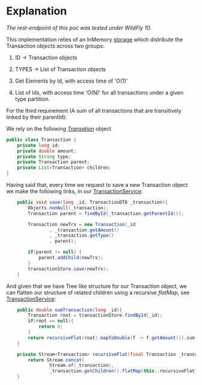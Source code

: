 # Explanation
*The rest-endpoint of this poc was tested under WildFly 10.*

This implementation relies of an InMemory [storage](https://github.com/jcgarciam/poc/blob/master/Num26RestApi/src/main/java/com/num26/poc/services/TransactionService.java) which distribute the Transaction objects across two groups:
 1. ID    -> Transaction objects
 2. TYPES -> List of Transaction objects

1. Get Elements by Id, with access time of 'O(1)' 
2. List of Ids, with access time 'O(N)' for all transactions under a given type partition.
 
For the third requirement (A sum of all transactions that are transitively linked by their parentId):

We rely on the following [*Transation*](https://github.com/jcgarciam/poc/blob/master/Num26RestApi/src/main/java/com/num26/poc/services/entities/Transaction.java) object

```java
public class Transaction {
    private long id;
    private double amount;
    private String type;
    private Transaction parent;
    private List<Transaction> children;
}
```

Having said that, every time we request to save a new Transaction object we make the following links, in our [TransactionService](https://github.com/jcgarciam/poc/blob/master/Num26RestApi/src/main/java/com/num26/poc/services/TransactionService.java#L26):

```java
    public void save(long _id, TransactionDTO _transaction){
        Objects.nonNull(_transaction);
        Transaction parent = findById(_transaction.getParentId());

        Transaction newTrx = new Transaction(_id
                , _transaction.getAmount()
                , _transaction.getType()
                , parent);

        if(parent != null) {
            parent.addChild(newTrx);
        }
        transactionStore.save(newTrx);
    }
```
And given that we have Tree like structure for our Transaction object, we can flatten our structure of related children using a recursive *flatMap*, see [TransactionService](https://github.com/jcgarciam/poc/blob/master/Num26RestApi/src/main/java/com/num26/poc/services/TransactionService.java#L53):

```java
    public double sumTransaction(long _id){
        Transaction root = transactionStore.findById(_id);
        if(root == null){
            return 0;
        }
        return recursiveFlat(root).mapToDouble(f -> f.getAmount()).sum();
    }

    private Stream<Transaction> recursiveFlat(final Transaction _transaction) {
        return Stream.concat(
                Stream.of(_transaction),
                _transaction.getChildren().flatMap(this::recursiveFlat));
    }
```
